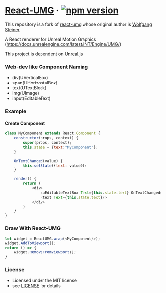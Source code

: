 # [React-UMG](https://github.com/ncsoft/React-UMG) &middot; [![npm version](https://img.shields.io/npm/v/react-umg.svg?style=flat)](https://www.npmjs.com/package/react-umg)

This repository is a fork of [react-umg](https://github.com/drywolf/react-umg) whose original author is [Wolfgang Steiner](https://github.com/drywolf)

A React renderer for Unreal Motion Graphics (https://docs.unrealengine.com/latest/INT/Engine/UMG/)

This project is dependent on [Unreal.js](https://github.com/ncsoft/Unreal.js)

### Web-dev like Component Naming

- div(UVerticalBox)
- span(UHorizontalBox)
- text(UTextBlock)
- img(UImage)
- input(EditableText)

### Example

#### Create Component

```js
class MyComponent extends React.Component {
    constructor(props, context) {
        super(props, context);
        this.state = {text:"MyComponent"};
    }

    OnTextChanged(value) {
        this.setState({text: value});
    }

    render() {
        return (
            <div>
                <uEditableTextBox Text={this.state.text} OnTextChanged={value=> this.OnTextChanged(value)}/>
                <text Text={this.state.text}/>
            </div>
        )
    }
}
```

### Draw With React-UMG

```js
let widget = ReactUMG.wrap(<MyComponent/>);
widget.AddToViewport();
return () => {
    widget.RemoveFromViewport();
}
```

### License
- Licensed under the MIT license
- see [LICENSE](https://github.com/ncsoft/React-UMG/blob/master/LICENSE) for details
